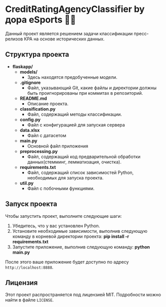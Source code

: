 # CreditRatingAgencyClassifier by дора eSports 👨‍💻
Данный проект является решением задачи классификации пресс-релизов КРА на основе исторических данных.
## Структура проекта

- **flaskapp/**
  - **models/**
    - Здесь находятся предобученные модели.
  - **.gitignore**
    - Файл, указывающий Git, какие файлы и директории должны быть проигнорированы при коммитах в репозиторий.
  - **README.md**
    - Описание проекта.
  - **classification.py**
    - Файл, содержащий методы классификации.
  - **config.py**
    - Файл с конфигурацией для запуская сервера
  - **data.xlsx**
    - Файл с датасетом
  - **main.py**
    - Основной файл приложения
  - **preprocessing.py**
    - Файл, содержащий код предварительной обработки данных(стемминг, лемматизация, очистка).
  - **requirements.txt**
    - Файл, содержащий список зависимостей Python, необходимых для запуска проекта.
  - **util.py**
    - Файл с побочными функциями.

## Запуск проекта

Чтобы запустить проект, выполните следующие шаги:

1. Убедитесь, что у вас установлен Python.
2. Установите необходимые зависимости, выполнив следующую команду в корневой директории проекта:
   **pip install -r requirements.txt**
3. Запустите приложение, выполнив следующую команду:
   **python main.py**

После этого ваше приложение будет доступно по адресу `http://localhost:8888`.

## Лицензия

Этот проект распространяется под лицензией MIT. Подробности можно найти в файле `LICENSE`.
